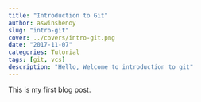```yaml
---
title: "Introduction to Git"
author: aswinshenoy
slug: "intro-git"
cover: ../covers/intro-git.png
date: "2017-11-07"
categories: Tutorial
tags: [git, vcs]
description: "Hello, Welcome to introduction to git"
---
```


This is my first blog post.
